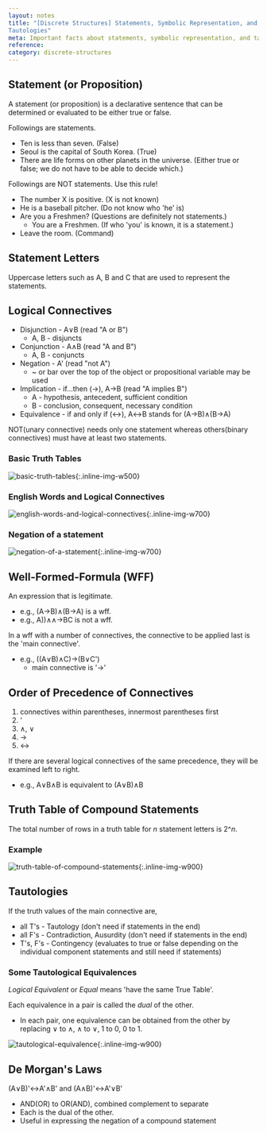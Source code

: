 ```yaml
---
layout: notes
title: "[Discrete Structures] Statements, Symbolic Representation, and
Tautologies" 
meta: Important facts about statements, symbolic representation, and tautologies
reference: 
category: discrete-structures
---
```


## Statement (or Proposition)

A statement (or proposition) is a declarative sentence that can be determined
or evaluated to be either true or false.

Followings are statements.
* Ten is less than seven. (False)
* Seoul is the capital of South Korea. (True)
* There are life forms on other planets in the universe. (Either true or false;
  we do not have to be able to decide which.)

Followings are NOT statements. Use this rule!
* The number X is positive. (X is not known)
* He is a baseball pitcher. (Do not know who 'he' is)
* Are you a Freshmen? (Questions are definitely not statements.)
    * You are a Freshmen. (If who 'you' is known, it is a statement.)
* Leave the room. (Command)


## Statement Letters

Uppercase letters such as A, B and C that are used to represent the statements.


## Logical Connectives

* Disjunction - A∨B (read "A or B")
    - A, B - disjuncts
* Conjunction - A∧B (read "A and B")
    - A, B - conjuncts
* Negation - A' (read "not A")
    - ~ or bar over the top of the object or propositional variable may be used
* Implication - if...then (→), A→B (read "A implies B")
    - A - hypothesis, antecedent, sufficient condition
    - B - conclusion, consequent, necessary condition
* Equivalence - if and only if (↔), A↔B stands for (A→B)∧(B→A) 

NOT(unary connective) needs only one statement whereas others(binary connectives)
must have at least two statements.

### Basic Truth Tables

![basic-truth-tables]({{site.baseurl}}/img/discrete-structures/basic-truth-tables.jpg){:.inline-img-w500}

### English Words and Logical Connectives

![english-words-and-logical-connectives]({{site.baseurl}}/img/discrete-structures/english-words-and-logical-connectives.jpg){:.inline-img-w700}

### Negation of a statement

![negation-of-a-statement]({{site.baseurl}}/img/discrete-structures/negation-of-a-statement.jpg){:.inline-img-w700}


## Well-Formed-Formula (WFF)

An expression that is legitimate.
* e.g., (A→B)∧(B→A) is a wff.
* e.g., A))∧∧→BC is not a wff.

In a wff with a number of connectives, the connective to be applied last is the
'main connective'.
* e.g., ((A∨B)∧C)→(B∨C')
    - main connective is '→'


## Order of Precedence of Connectives

1. connectives within parentheses, innermost parentheses first
2. '
3. ∧, ∨
4. →
5. ↔

If there are several logical connectives of the same precedence, they will be
examined left to right.

* e.g., A∨B∧B is equivalent to (A∨B)∧B

## Truth Table of Compound Statements

The total number of rows in a truth table for *n* statement letters is 2^*n*.

### Example

![truth-table-of-compound-statements]({{site.baseurl}}/img/discrete-structures/truth-table-of-compound-statements.jpg){:.inline-img-w900}


## Tautologies

If the truth values of the main connective are,
* all T's - Tautology (don't need if statements in the end)
* all F's - Contradiction, Ausurdity (don't need if statements in the end)
* T's, F's - Contingency (evaluates to true or false depending on the
  individual component statements and still need if statements) 

### Some Tautological Equivalences

*Logical Equivalent* or *Equal* means 'have the same True Table'.

Each equivalence in a pair is called the *dual* of the other.
* In each pair, one equivalence can be obtained from the other by replacing 
∨ to ∧, ∧ to ∨, 1 to 0, 0 to 1.

![tautological-equivalence]({{site.baseurl}}/img/discrete-structures/tautological-equivalence.jpg){:.inline-img-w900}


## De Morgan's Laws

(A∨B)'↔A'∧B' and (A∧B)'↔A'∨B'

* AND(OR) to OR(AND), combined complement to separate
* Each is the dual of the other.
* Useful in expressing the negation of a compound statement



